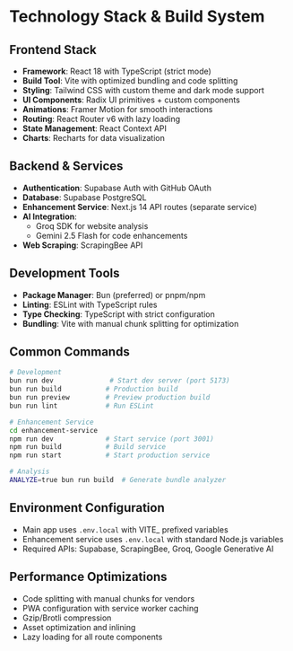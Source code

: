 # Technology Stack & Build System

## Frontend Stack

- **Framework**: React 18 with TypeScript (strict mode)
- **Build Tool**: Vite with optimized bundling and code splitting
- **Styling**: Tailwind CSS with custom theme and dark mode support
- **UI Components**: Radix UI primitives + custom components
- **Animations**: Framer Motion for smooth interactions
- **Routing**: React Router v6 with lazy loading
- **State Management**: React Context API
- **Charts**: Recharts for data visualization

## Backend & Services

- **Authentication**: Supabase Auth with GitHub OAuth
- **Database**: Supabase PostgreSQL
- **Enhancement Service**: Next.js 14 API routes (separate service)
- **AI Integration**: 
  - Groq SDK for website analysis
  - Gemini 2.5 Flash for code enhancements
- **Web Scraping**: ScrapingBee API

## Development Tools

- **Package Manager**: Bun (preferred) or pnpm/npm
- **Linting**: ESLint with TypeScript rules
- **Type Checking**: TypeScript with strict configuration
- **Bundling**: Vite with manual chunk splitting for optimization

## Common Commands

```bash
# Development
bun run dev              # Start dev server (port 5173)
bun run build           # Production build
bun run preview         # Preview production build
bun run lint            # Run ESLint

# Enhancement Service
cd enhancement-service
npm run dev             # Start service (port 3001)
npm run build           # Build service
npm run start           # Start production service

# Analysis
ANALYZE=true bun run build  # Generate bundle analyzer
```

## Environment Configuration

- Main app uses `.env.local` with VITE_ prefixed variables
- Enhancement service uses `.env.local` with standard Node.js variables
- Required APIs: Supabase, ScrapingBee, Groq, Google Generative AI

## Performance Optimizations

- Code splitting with manual chunks for vendors
- PWA configuration with service worker caching
- Gzip/Brotli compression
- Asset optimization and inlining
- Lazy loading for all route components